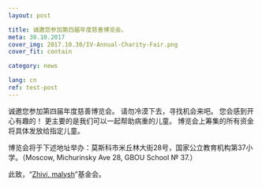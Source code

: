 ```yaml
---
layout: post

title: 诚邀您参加第四届年度慈善博览会。
meta: 30.10.2017
cover_img: 2017.10.30/IV-Annual-Charity-Fair.png
cover_fit: contain

category: news

lang: cn
ref: test-post
---
```


诚邀您参加第四届年度慈善博览会。
请勿冷漠下去，寻找机会来吧。
您会感到开心有趣的！
更主要的是我们可以一起帮助病重的儿童。
博览会上筹集的所有资金将具体发放给指定儿童。

博览会将于下述地址举办：莫斯科市米丘林大街28号，国家公立教育机构第37小学。（Moscow, Michurinsky Ave 28, GBOU School № 37.）

此致，“<a href="https://fondzhivimalysh.ru/" target="_blank">Zhivi, malysh</a>”基金会。

